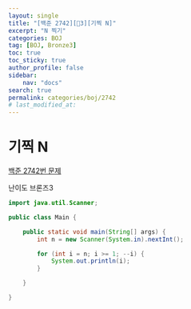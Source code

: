 ```yaml
---
layout:	single
title: "[백준 2742][🤎3][기찍 N]"
excerpt: "N 찍기"
categories: BOJ
tag: [BOJ, Bronze3]
toc: true
toc_sticky: true
author_profile: false
sidebar:
    nav: "docs"
search: true
permalink: categories/boj/2742
# last_modified_at:
---
```


# 기찍 N

<a href="https://www.acmicpc.net/problem/2742">백준 2742번 문제</a>

난이도 브론즈3


```java
import java.util.Scanner;

public class Main {

	public static void main(String[] args) {
		int n = new Scanner(System.in).nextInt();

		for (int i = n; i >= 1; --i) {
			System.out.println(i);
		}

	}

}
```

